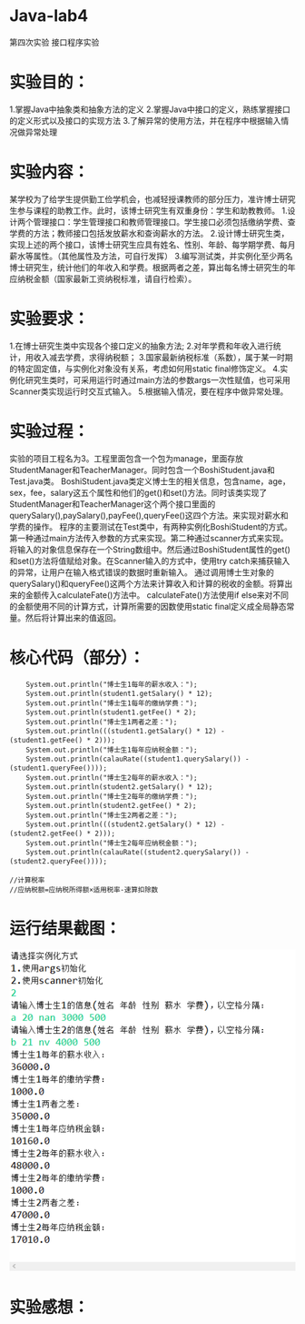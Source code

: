 # Java-lab4
第四次实验 接口程序实验

# 实验目的：
1.掌握Java中抽象类和抽象方法的定义
2.掌握Java中接口的定义，熟练掌握接口的定义形式以及接口的实现方法
3.了解异常的使用方法，并在程序中根据输入情况做异常处理

# 实验内容：
某学校为了给学生提供勤工俭学机会，也减轻授课教师的部分压力，准许博士研究生参与课程的助教工作。此时，该博士研究生有双重身份：学生和助教教师。
1.设计两个管理接口：学生管理接口和教师管理接口。学生接口必须包括缴纳学费、查学费的方法；教师接口包括发放薪水和查询薪水的方法。
2.设计博士研究生类，实现上述的两个接口，该博士研究生应具有姓名、性别、年龄、每学期学费、每月薪水等属性。（其他属性及方法，可自行发挥）
3.编写测试类，并实例化至少两名博士研究生，统计他们的年收入和学费。根据两者之差，算出每名博士研究生的年应纳税金额（国家最新工资纳税标准，请自行检索）。

# 实验要求：
1.在博士研究生类中实现各个接口定义的抽象方法;
2.对年学费和年收入进行统计，用收入减去学费，求得纳税额；
3.国家最新纳税标准（系数），属于某一时期的特定固定值，与实例化对象没有关系，考虑如何用static  final修饰定义。
4.实例化研究生类时，可采用运行时通过main方法的参数args一次性赋值，也可采用Scanner类实现运行时交互式输入。
5.根据输入情况，要在程序中做异常处理。

# 实验过程：
实验的项目工程名为3。工程里面包含一个包为manage，里面存放StudentManager和TeacherManager。同时包含一个BoshiStudent.java和Test.java类。
BoshiStudent.java类定义博士生的相关信息，包含name，age，sex，fee，salary这五个属性和他们的get()和set()方法。同时该类实现了StudentManager和TeacherManager这个两个接口里面的querySalary(),paySalary(),payFee(),queryFee()这四个方法。来实现对薪水和学费的操作。
程序的主要测试在Test类中，有两种实例化BoshiStudent的方式。第一种通过main方法传入参数的方式来实现。第二种通过scanner方式来实现。将输入的对象信息保存在一个String数组中。然后通过BoshiStudent属性的get()和set()方法将值赋给对象。在Scanner输入的方式中，使用try catch来捕获输入的异常，让用户在输入格式错误的数据时重新输入。
通过调用博士生对象的querySalary()和queryFee()这两个方法来计算收入和计算的税收的金额。将算出来的金额传入calculateFate()方法中。
calculateFate()方法使用if else来对不同的金额使用不同的计算方式，计算所需要的因数使用static final定义成全局静态常量。然后将计算出来的值返回。

# 核心代码（部分）：
        System.out.println("博士生1每年的薪水收入：");
        System.out.println(student1.getSalary() * 12);
        System.out.println("博士生1每年的缴纳学费：");
        System.out.println(student1.getFee() * 2);
        System.out.println("博士生1两者之差：");
        System.out.println(((student1.getSalary() * 12) - (student1.getFee() * 2)));
        System.out.println("博士生1每年应纳税金额：");
        System.out.println(calauRate((student1.querySalary()) - (student1.queryFee())));
        System.out.println("博士生2每年的薪水收入：");
        System.out.println(student2.getSalary() * 12);
        System.out.println("博士生2每年的缴纳学费：");
        System.out.println(student2.getFee() * 2);
        System.out.println("博士生2两者之差：");
        System.out.println(((student2.getSalary() * 12) - (student2.getFee() * 2)));
        System.out.println("博士生2每年应纳税金额：");
        System.out.println(calauRate((student2.querySalary()) - (student2.queryFee())));
        
    //计算税率
    //应纳税额=应纳税所得额×适用税率-速算扣除数
    
# 运行结果截图：

![image](https://github.com/2018310736smy/Java-lab4/blob/main/yunxingjieguo.jpg)


# 实验感想：
